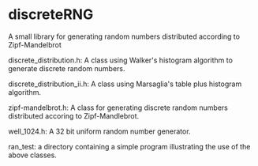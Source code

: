 # discreteRNG
A small library for generating random numbers distributed according to Zipf-Mandelbrot

discrete_distribution.h:  A class using Walker's histogram algorithm to generate discrete random numbers.

discrete_distribution_ii.h: A  class using Marsaglia's table plus histogram algorithm.

zipf-mandelbrot.h: A class for generating discrete random numbers distributed accoring to Zipf-Mandlebrot.

well_1024.h: A 32 bit uniform random number generator.

ran_test: a directory containing a simple program illustrating the use of the above classes.
